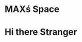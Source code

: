 <html>
<head>
  <h1>MAXś Space</h1>
  <script src="https://cdn.onesignal.com/sdks/OneSignalSDK.js" defer></script>
<script>
  window.OneSignal = window.OneSignal || [];
  OneSignal.push(function() {
    OneSignal.init({
      appId: "464b46f9-a0db-4582-a1f3-7acf6fd10b32",
    });
  });
</script>
</head>
 
<body>

<h1>Hi there Stranger</h1>
  
 
</body>
</html>
